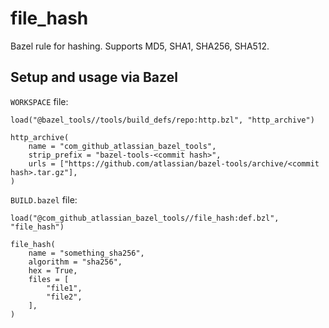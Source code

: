 # file_hash

Bazel rule for hashing. Supports MD5, SHA1, SHA256, SHA512.

## Setup and usage via Bazel

`WORKSPACE` file:

```bzl
load("@bazel_tools//tools/build_defs/repo:http.bzl", "http_archive")

http_archive(
    name = "com_github_atlassian_bazel_tools",
    strip_prefix = "bazel-tools-<commit hash>",
    urls = ["https://github.com/atlassian/bazel-tools/archive/<commit hash>.tar.gz"],
)
```

`BUILD.bazel` file:
```bzl
load("@com_github_atlassian_bazel_tools//file_hash:def.bzl", "file_hash")

file_hash(
    name = "something_sha256",
    algorithm = "sha256",
    hex = True,
    files = [
        "file1",
        "file2",
    ],
)
```
